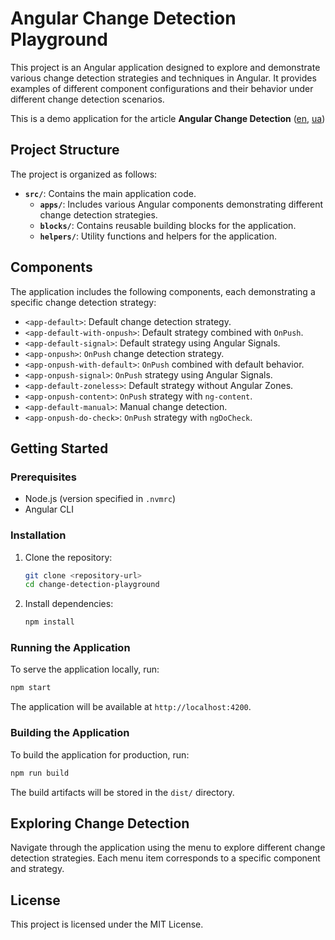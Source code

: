 # Angular Change Detection Playground

This project is an Angular application designed to explore and demonstrate various change detection strategies and techniques in Angular. It provides examples of different component configurations and their behavior under different change detection scenarios.

This is a demo application for the article **Angular Change Detection** ([en](https://medium.com/@iripvanwinkle/angular-change-detection-d3654c29099f), [ua](https://dou.ua/forums/topic/53274/))

## Project Structure

The project is organized as follows:

- **`src/`**: Contains the main application code.
  - **`apps/`**: Includes various Angular components demonstrating different change detection strategies.
  - **`blocks/`**: Contains reusable building blocks for the application.
  - **`helpers/`**: Utility functions and helpers for the application.

## Components

The application includes the following components, each demonstrating a specific change detection strategy:

- `<app-default>`: Default change detection strategy.
- `<app-default-with-onpush>`: Default strategy combined with `OnPush`.
- `<app-default-signal>`: Default strategy using Angular Signals.
- `<app-onpush>`: `OnPush` change detection strategy.
- `<app-onpush-with-default>`: `OnPush` combined with default behavior.
- `<app-onpush-signal>`: `OnPush` strategy using Angular Signals.
- `<app-default-zoneless>`: Default strategy without Angular Zones.
- `<app-onpush-content>`: `OnPush` strategy with `ng-content`.
- `<app-default-manual>`: Manual change detection.
- `<app-onpush-do-check>`: `OnPush` strategy with `ngDoCheck`.

## Getting Started

### Prerequisites

- Node.js (version specified in `.nvmrc`)
- Angular CLI

### Installation

1. Clone the repository:
   ```bash
   git clone <repository-url>
   cd change-detection-playground
   ```

2. Install dependencies:
   ```bash
   npm install
   ```

### Running the Application

To serve the application locally, run:

```bash
npm start
```

The application will be available at `http://localhost:4200`.

### Building the Application

To build the application for production, run:

```bash
npm run build
```

The build artifacts will be stored in the `dist/` directory.

## Exploring Change Detection

Navigate through the application using the menu to explore different change detection strategies. Each menu item corresponds to a specific component and strategy.

## License

This project is licensed under the MIT License.
